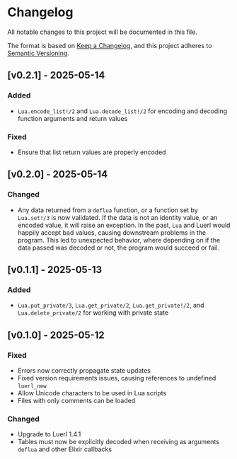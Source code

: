 # Changelog

All notable changes to this project will be documented in this file.

The format is based on [Keep a Changelog](https://keepachangelog.com/en/1.1.0/),
and this project adheres to [Semantic Versioning](https://semver.org/spec/v2.0.0.html).

## [v0.2.1] - 2025-05-14

### Added
- `Lua.encode_list!/2` and `Lua.decode_list!/2` for encoding and decoding function arguments and return values

### Fixed
- Ensure that list return values are properly encoded

## [v0.2.0] - 2025-05-14

### Changed
- Any data returned from a `deflua` function, or a function set by `Lua.set!/3` is now validated. If the data is not an identity value, or an encoded value, it will raise an exception. In the past, `Lua` and Luerl would happily accept bad values, causing downstream problems in the program. This led to unexpected behavior, where depending on if the data passed was decoded or not, the program would succeed or fail.


## [v0.1.1] - 2025-05-13

### Added
- `Lua.put_private/3`, `Lua.get_private/2`, `Lua.get_private!/2`, and `Lua.delete_private/2` for working with private state

## [v0.1.0] - 2025-05-12

### Fixed

- Errors now correctly propagate state updates
- Fixed version requirements issues, causing references to undefined `luerl_new`
- Allow Unicode characters to be used in Lua scripts
- Files with only comments can be loaded

### Changed

- Upgrade to Luerl 1.4.1
- Tables must now be explicitly decoded when receiving as arguments `deflua` and other Elixir callbacks

[unreleased]: https://github.com/tv-labs/lua/compare/v0.2.1...HEAD
[0.2.1]: https://github.com/tv-labs/lua/compare/v0.2.0...v0.2.1
[0.2.0]: https://github.com/tv-labs/lua/compare/v0.1.1...v0.2.0
[0.1.1]: https://github.com/tv-labs/lua/compare/v0.1.0...v0.1.1
[0.1.0]: https://github.com/tv-labs/lua/compare/v0.0.22...v0.1.0
